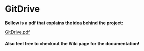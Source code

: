 # GitDrive

**Bellow is a pdf that explains the idea behind the project:**

[GitDrive.pdf](https://drive.google.com/file/d/1HG4-Sg9CsUm4xfrb0fZ9ArABtz_Ca7qc/view?usp=sharing)

#### Also feel free to checkout the Wiki page for the documentation!
